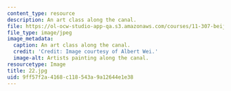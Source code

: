```yaml
---
content_type: resource
description: An art class along the canal.
file: https://ol-ocw-studio-app-qa.s3.amazonaws.com/courses/11-307-beijing-urban-design-studio-summer-2006/9ff57f2a4168c118543a9a12644e1e38_22.jpg
file_type: image/jpeg
image_metadata:
  caption: An art class along the canal.
  credit: 'Credit: Image courtesy of Albert Wei.'
  image-alt: Artists painting along the canal.
resourcetype: Image
title: 22.jpg
uid: 9ff57f2a-4168-c118-543a-9a12644e1e38
---
```

